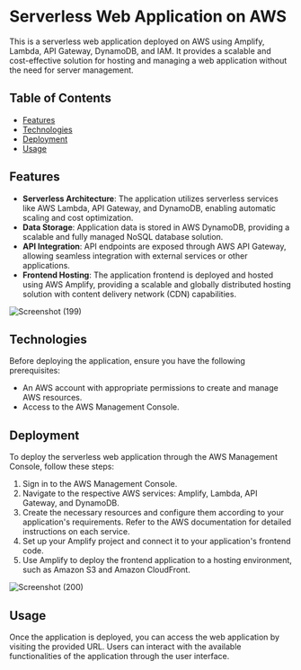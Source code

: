 # Serverless Web Application on AWS

This is a serverless web application deployed on AWS using Amplify, Lambda, API Gateway, DynamoDB, and IAM. It provides a scalable and cost-effective solution for hosting and managing a web application without the need for server management.

## Table of Contents
- [Features](#features)
- [Technologies](#technologies)
- [Deployment](#deployment)
- [Usage](#usage)

## Features

- **Serverless Architecture**: The application utilizes serverless services like AWS Lambda, API Gateway, and DynamoDB, enabling automatic scaling and cost optimization.
- **Data Storage**: Application data is stored in AWS DynamoDB, providing a scalable and fully managed NoSQL database solution.
- **API Integration**: API endpoints are exposed through AWS API Gateway, allowing seamless integration with external services or other applications.
- **Frontend Hosting**: The application frontend is deployed and hosted using AWS Amplify, providing a scalable and globally distributed hosting solution with content delivery network (CDN) capabilities.

![Screenshot (199)](https://github.com/satyamws/AWS-Projects/assets/26667834/f9dac5cb-a651-454e-8652-9a75f39b2862)

## Technologies

Before deploying the application, ensure you have the following prerequisites:
- An AWS account with appropriate permissions to create and manage AWS resources.
- Access to the AWS Management Console.

## Deployment

To deploy the serverless web application through the AWS Management Console, follow these steps:

1. Sign in to the AWS Management Console.
2. Navigate to the respective AWS services: Amplify, Lambda, API Gateway, and DynamoDB.
3. Create the necessary resources and configure them according to your application's requirements. Refer to the AWS documentation for detailed instructions on each service.
4. Set up your Amplify project and connect it to your application's frontend code.
5. Use Amplify to deploy the frontend application to a hosting environment, such as Amazon S3 and Amazon CloudFront.

![Screenshot (200)](https://github.com/satyamws/AWS-Projects/assets/26667834/d6e93e15-760d-4b0c-9c1a-cf70dd71a04d)

## Usage

Once the application is deployed, you can access the web application by visiting the provided URL. Users can interact with the available functionalities of the application through the user interface.
